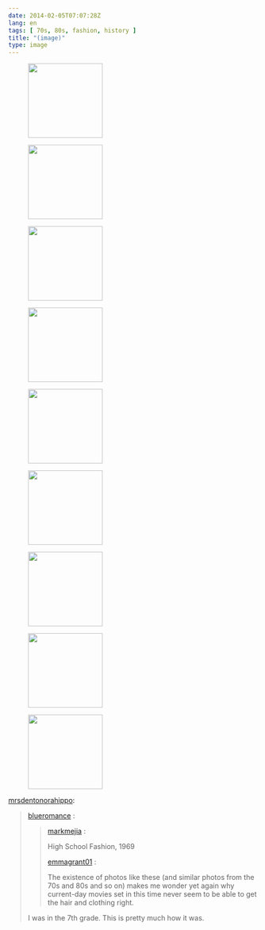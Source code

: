 ```yaml
---
date: 2014-02-05T07:07:28Z
lang: en
tags: [ 70s, 80s, fashion, history ]
title: "(image)"
type: image
---
```


<figure>
<a
href="https://hugo.ferreira.cc/mrsdentonorahippo-blueromance-markmejia/attachment/189/"
rel="attachment"><img
src="/wp-content/uploads/2014/02/tumblr_mpkwf1D1oY1r7622qo1_540-150x150.jpg"
width="150" height="150" /></a></figure>

<figure>
<a
href="https://hugo.ferreira.cc/mrsdentonorahippo-blueromance-markmejia/attachment/190/"
rel="attachment"><img
src="/wp-content/uploads/2014/02/tumblr_mpkwf1D1oY1r7622qo2_540-150x150.jpg"
width="150" height="150" /></a></figure>

<figure>
<a
href="https://hugo.ferreira.cc/mrsdentonorahippo-blueromance-markmejia/attachment/191/"
rel="attachment"><img
src="/wp-content/uploads/2014/02/tumblr_mpkwf1D1oY1r7622qo3_540-150x150.jpg"
width="150" height="150" /></a></figure>

<figure>
<a
href="https://hugo.ferreira.cc/mrsdentonorahippo-blueromance-markmejia/attachment/192/"
rel="attachment"><img
src="/wp-content/uploads/2014/02/tumblr_mpkwf1D1oY1r7622qo4_540-150x150.jpg"
width="150" height="150" /></a></figure>

<figure>
<a
href="https://hugo.ferreira.cc/mrsdentonorahippo-blueromance-markmejia/attachment/193/"
rel="attachment"><img
src="/wp-content/uploads/2014/02/tumblr_mpkwf1D1oY1r7622qo5_540-150x150.jpg"
width="150" height="150" /></a></figure>

<figure>
<a
href="https://hugo.ferreira.cc/mrsdentonorahippo-blueromance-markmejia/attachment/194/"
rel="attachment"><img
src="/wp-content/uploads/2014/02/tumblr_mpkwf1D1oY1r7622qo6_540-150x150.jpg"
width="150" height="150" /></a></figure>

<figure>
<a
href="https://hugo.ferreira.cc/mrsdentonorahippo-blueromance-markmejia/attachment/195/"
rel="attachment"><img
src="/wp-content/uploads/2014/02/tumblr_mpkwf1D1oY1r7622qo7_540-150x150.jpg"
width="150" height="150" /></a></figure>

<figure>
<a
href="https://hugo.ferreira.cc/mrsdentonorahippo-blueromance-markmejia/attachment/196/"
rel="attachment"><img
src="/wp-content/uploads/2014/02/tumblr_mpkwf1D1oY1r7622qo8_540-150x150.jpg"
width="150" height="150" /></a></figure>

<figure>
<a
href="https://hugo.ferreira.cc/mrsdentonorahippo-blueromance-markmejia/attachment/197/"
rel="attachment"><img
src="/wp-content/uploads/2014/02/tumblr_mpkwf1D1oY1r7622qo9_540-150x150.jpg"
width="150" height="150" /></a></figure>

[mrsdentonorahippo](http://mrsdentonorahippo.tumblr.com/post/75471940219/blueromance-markmejia-high-school-fashion):

> [blueromance](http://blueromance.tumblr.com/post/68965165741) :
>
> > [markmejia](http://markmejia.tumblr.com/post/58117725344/high-school-fashion-1969-what-a-trip)
> > :
> >
> > High School Fashion, 1969
> >
> > [emmagrant01](http://emmagrant01.tumblr.com/post/61691252357/knitmeapony-amelou-cool-glasses-kyle)
> > :
> >
> > The existence of photos like these (and similar photos from the 70s
> > and 80s and so on) makes me wonder yet again why current-day movies
> > set in this time never seem to be able to get the hair and clothing
> > right.
>
> I was in the 7th grade. This is pretty much how it was.

